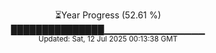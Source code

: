 <p align="center">
⏳Year Progress (52.61 %)<br>
███████████████▁▁▁▁▁▁▁▁▁▁▁▁▁▁▁ <br>
<sub>Updated: Sat, 12 Jul 2025 00:13:38 GMT</sub>
</p>

